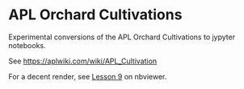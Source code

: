 # APL Orchard Cultivations

Experimental conversions of the APL Orchard Cultivations to jypyter notebooks.

See https://aplwiki.com/wiki/APL_Cultivation

For a decent render, see [Lesson 9](https://nbviewer.org/github/xpqz/cultivations/blob/main/Lesson9.ipynb) on nbviewer.

